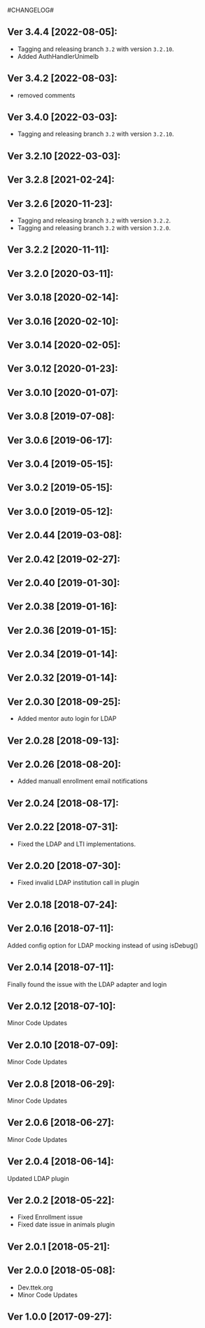 #CHANGELOG#

Ver 3.4.4 [2022-08-05]:
-------------------------------
  - Tagging and releasing branch `3.2` with version `3.2.10`.
  - Added AuthHandlerUnimelb


Ver 3.4.2 [2022-08-03]:
-------------------------------
  - removed comments


Ver 3.4.0 [2022-03-03]:
-------------------------------
  - Tagging and releasing branch `3.2` with version `3.2.10`.


Ver 3.2.10 [2022-03-03]:
-------------------------------


Ver 3.2.8 [2021-02-24]:
-------------------------------


Ver 3.2.6 [2020-11-23]:
-------------------------------
  - Tagging and releasing branch `3.2` with version `3.2.2`.
  - Tagging and releasing branch `3.2` with version `3.2.0`.


Ver 3.2.2 [2020-11-11]:
-------------------------------


Ver 3.2.0 [2020-03-11]:
-------------------------------


Ver 3.0.18 [2020-02-14]:
-------------------------------


Ver 3.0.16 [2020-02-10]:
-------------------------------


Ver 3.0.14 [2020-02-05]:
-------------------------------


Ver 3.0.12 [2020-01-23]:
-------------------------------


Ver 3.0.10 [2020-01-07]:
-------------------------------


Ver 3.0.8 [2019-07-08]:
-------------------------------


Ver 3.0.6 [2019-06-17]:
-------------------------------


Ver 3.0.4 [2019-05-15]:
-------------------------------


Ver 3.0.2 [2019-05-15]:
-------------------------------


Ver 3.0.0 [2019-05-12]:
-------------------------------


Ver 2.0.44 [2019-03-08]:
-------------------------------


Ver 2.0.42 [2019-02-27]:
-------------------------------


Ver 2.0.40 [2019-01-30]:
-------------------------------


Ver 2.0.38 [2019-01-16]:
-------------------------------


Ver 2.0.36 [2019-01-15]:
-------------------------------


Ver 2.0.34 [2019-01-14]:
-------------------------------


Ver 2.0.32 [2019-01-14]:
-------------------------------


Ver 2.0.30 [2018-09-25]:
-------------------------------
  - Added mentor auto login for LDAP


Ver 2.0.28 [2018-09-13]:
-------------------------------


Ver 2.0.26 [2018-08-20]:
-------------------------------
  - Added manuall enrollment email notifications


Ver 2.0.24 [2018-08-17]:
-------------------------------


Ver 2.0.22 [2018-07-31]:
-------------------------------
  - Fixed the LDAP and LTI implementations.


Ver 2.0.20 [2018-07-30]:
-------------------------------
  - Fixed invalid LDAP institution call in plugin


Ver 2.0.18 [2018-07-24]:
-------------------------------


Ver 2.0.16 [2018-07-11]:
-------------------------------
Added config option for LDAP mocking instead of using isDebug()


Ver 2.0.14 [2018-07-11]:
-------------------------------
Finally found the issue with the LDAP adapter and login


Ver 2.0.12 [2018-07-10]:
-------------------------------
Minor Code Updates


Ver 2.0.10 [2018-07-09]:
-------------------------------
Minor Code Updates


Ver 2.0.8 [2018-06-29]:
-------------------------------
Minor Code Updates


Ver 2.0.6 [2018-06-27]:
-------------------------------
Minor Code Updates


Ver 2.0.4 [2018-06-14]:
-------------------------------
Updated LDAP plugin


Ver 2.0.2 [2018-05-22]:
-------------------------------
 - Fixed Enrollment issue
 - Fixed date issue in animals plugin


Ver 2.0.1 [2018-05-21]:
-------------------------------


Ver 2.0.0 [2018-05-08]:
-------------------------------
 - Dev.ttek.org
 - Minor Code Updates


Ver 1.0.0 [2017-09-27]:
-------------------------------


